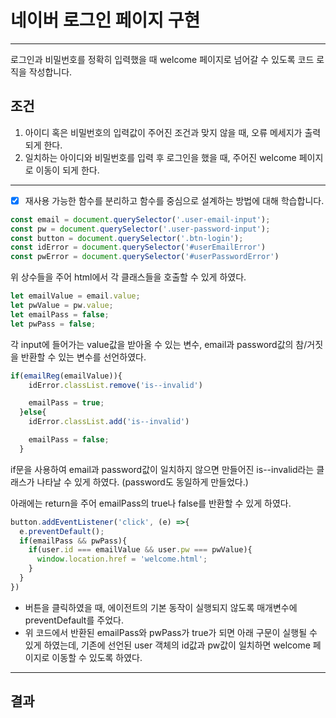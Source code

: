 # 네이버 로그인 페이지 구현


---

로그인과 비밀번호를 정확히 입력했을 때 welcome 페이지로 넘어갈 수 있도록 코드 로직을 작성합니다.

## 조건
1. 아이디 혹은 비밀번호의 입력값이 주어진 조건과 맞지 않을 때, 오류 메세지가 출력되게 한다.
2. 일치하는 아이디와 비밀번호를 입력 후 로그인을 했을 때, 주어진 welcome 페이지로 이동이 되게 한다.
   

---
- [x] 재사용 가능한 함수를 분리하고 함수를 중심으로 설계하는 방법에 대해 학습합니다.

```js
const email = document.querySelector('.user-email-input');
const pw = document.querySelector('.user-password-input');
const button = document.querySelector('.btn-login');
const idError = document.querySelector('#userEmailError')
const pwError = document.querySelector('#userPasswordError')
```
위 상수들을 주어 html에서 각 클래스들을 호출할 수 있게 하였다.

```js
let emailValue = email.value;
let pwValue = pw.value;
let emailPass = false;
let pwPass = false;
```
각 input에 들어가는 value값을 받아올 수 있는 변수, email과 password값의 참/거짓을 반환할 수 있는 변수를 선언하였다.

```js
if(emailReg(emailValue)){
    idError.classList.remove('is--invalid')

    emailPass = true;
  }else{
    idError.classList.add('is--invalid')

    emailPass = false;
  }
```
if문을 사용하여 email과 password값이 일치하지 않으면 만들어진 is--invalid라는 클래스가 나타날 수 있게 하였다.
(password도 동일하게 만들었다.)

아래에는 return을 주어 emailPass의 true나 false를 반환할 수 있게 하였다.

```js
button.addEventListener('click', (e) =>{
  e.preventDefault();
  if(emailPass && pwPass){
    if(user.id === emailValue && user.pw === pwValue){
      window.location.href = 'welcome.html';
    }
  }
})
```

- 버튼을 클릭하였을 때, 에이전트의 기본 동작이 실행되지 않도록 매개변수에 preventDefault를 주었다.
- 위 코드에서 반환된 emailPass와 pwPass가 true가 되면 아래 구문이 실행될 수 있게 하였는데, 기존에 선언된 user 객체의 id값과 pw값이 일치하면 welcome 페이지로 이동할 수 있도록 하였다.


---
## 결과

